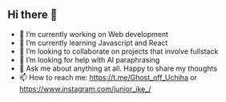 ## Hi there 👋
- 🔭 I’m currently working on Web development
- 🌱 I’m currently learning Javascript and React
- 👯 I’m looking to collaborate on projects that involve fullstack
- 🤔 I’m looking for help with AI paraphrasing
- 💬 Ask me about anything at all. Happy to share my thoughts
- 📫 How to reach me: https://t.me/Ghost_off_Uchiha or https://www.instagram.com/junior_ike_/


